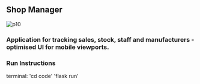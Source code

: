 ## Shop Manager

![p10](https://user-images.githubusercontent.com/75737810/125618490-86a8e4ec-e6e3-41b5-bb00-3d97e7559143.png)

### Application for tracking sales, stock, staff and manufacturers - optimised UI for mobile viewports. 

### Run Instructions

terminal: 
'cd code'
'flask run' 

